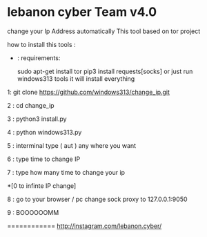 # lebanon cyber Team v4.0
change your Ip Address automatically  This tool based on tor project


how to install this tools :

* : requirements:

  sudo apt-get install tor
  pip3 install requests[socks]
  or just run windows313 tools it will install everything

1: git clone https://github.com/windows313/change_ip.git

2 : cd change_ip

3 : python3 install.py

4 : python windows313.py

5 : interminal type ( aut ) any where you want
  
6 : type time to change IP

7 : type how many time to change your ip 

*[0 to infinte IP change]

8 : go to your browser / pc  change sock proxy to 127.0.0.1:9050

9 : BOOOOOOMM 

============
http://instagram.com/lebanon.cyber/
